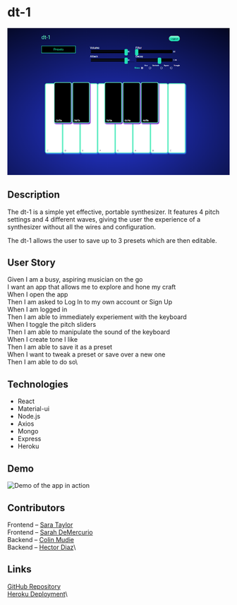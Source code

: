 # dt-1
![Screenshot fo the dt-1 interface](assets/images/dt1.PNG)

## Description
The dt-1 is a simple yet effective, portable synthesizer. It features 4 pitch settings and 4 different waves, giving the user the experience of a synthesizer without all the wires and configuration.


The dt-1 allows the user to save up to 3 presets which are then editable.

## User Story
Given I am a busy, aspiring musician on the go\
I want an app that allows me to explore and hone my craft\
When I open the app\
Then I am asked to Log In to my own account or Sign Up\
When I am logged in\
Then I am able to immediately experiement with the keyboard\
When I toggle the pitch sliders\
Then I am able to manipulate the sound of the keyboard\
When I create tone I like\
Then I am able to save it as a preset\
When I want to tweak a preset or save over a new one\
Then I am able to do so\

## Technologies
* React
* Material-ui
* Node.js
* Axios
* Mongo
* Express 
* Heroku

## Demo
![Demo of the app in action](assets/images/DT-1.gif)

## Contributors
Frontend &ndash; [Sara Taylor](https://github.com/SaraSwifti)\
Frontend &ndash; [Sarah DeMercurio](https://github.com/sdemercurio)\
Backend &ndash; [Colin Mudie](https://github.com/ColinMudie)\
Backend &ndash; [Hector Diaz](https://github.com/HectorDiazJr)\

## Links
[GitHub Repository](https://github.com/ColinMudie/Dream-Team)\
[Heroku Deployment](https://dt-01.herokuapp.com/)\

